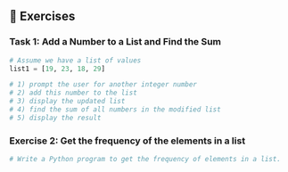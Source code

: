 ## 📝 Exercises

### Task 1: Add a Number to a List and Find the Sum
```python
# Assume we have a list of values
list1 = [19, 23, 18, 29]

# 1) prompt the user for another integer number
# 2) add this number to the list
# 3) display the updated list
# 4) find the sum of all numbers in the modified list
# 5) display the result
```
### Exercise 2: Get the frequency of the elements in a list
```python
# Write a Python program to get the frequency of elements in a list.
```